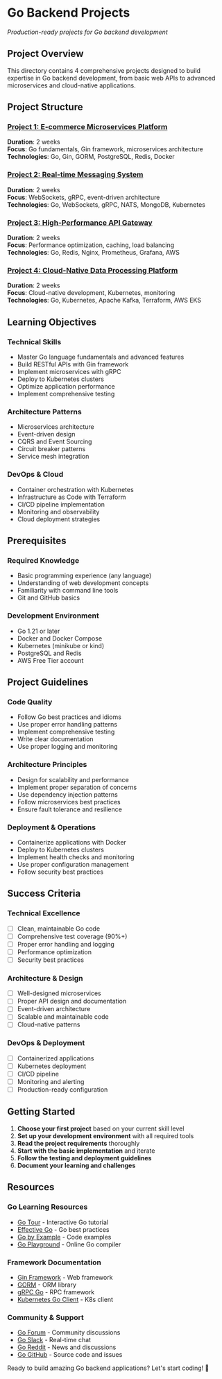 # Go Backend Projects
*Production-ready projects for Go backend development*

## Project Overview
This directory contains 4 comprehensive projects designed to build expertise in Go backend development, from basic web APIs to advanced microservices and cloud-native applications.

## Project Structure

### [Project 1: E-commerce Microservices Platform](./Project_1_E_Commerce_Microservices/)
**Duration**: 2 weeks  
**Focus**: Go fundamentals, Gin framework, microservices architecture  
**Technologies**: Go, Gin, GORM, PostgreSQL, Redis, Docker

### [Project 2: Real-time Messaging System](./Project_2_Real_Time_Messaging/)
**Duration**: 2 weeks  
**Focus**: WebSockets, gRPC, event-driven architecture  
**Technologies**: Go, WebSockets, gRPC, NATS, MongoDB, Kubernetes

### [Project 3: High-Performance API Gateway](./Project_3_API_Gateway/)
**Duration**: 2 weeks  
**Focus**: Performance optimization, caching, load balancing  
**Technologies**: Go, Redis, Nginx, Prometheus, Grafana, AWS

### [Project 4: Cloud-Native Data Processing Platform](./Project_4_Data_Processing/)
**Duration**: 2 weeks  
**Focus**: Cloud-native development, Kubernetes, monitoring  
**Technologies**: Go, Kubernetes, Apache Kafka, Terraform, AWS EKS

## Learning Objectives

### **Technical Skills**
- Master Go language fundamentals and advanced features
- Build RESTful APIs with Gin framework
- Implement microservices with gRPC
- Deploy to Kubernetes clusters
- Optimize application performance
- Implement comprehensive testing

### **Architecture Patterns**
- Microservices architecture
- Event-driven design
- CQRS and Event Sourcing
- Circuit breaker patterns
- Service mesh integration

### **DevOps & Cloud**
- Container orchestration with Kubernetes
- Infrastructure as Code with Terraform
- CI/CD pipeline implementation
- Monitoring and observability
- Cloud deployment strategies

## Prerequisites

### **Required Knowledge**
- Basic programming experience (any language)
- Understanding of web development concepts
- Familiarity with command line tools
- Git and GitHub basics

### **Development Environment**
- Go 1.21 or later
- Docker and Docker Compose
- Kubernetes (minikube or kind)
- PostgreSQL and Redis
- AWS Free Tier account

## Project Guidelines

### **Code Quality**
- Follow Go best practices and idioms
- Use proper error handling patterns
- Implement comprehensive testing
- Write clear documentation
- Use proper logging and monitoring

### **Architecture Principles**
- Design for scalability and performance
- Implement proper separation of concerns
- Use dependency injection patterns
- Follow microservices best practices
- Ensure fault tolerance and resilience

### **Deployment & Operations**
- Containerize applications with Docker
- Deploy to Kubernetes clusters
- Implement health checks and monitoring
- Use proper configuration management
- Follow security best practices

## Success Criteria

### **Technical Excellence**
- [ ] Clean, maintainable Go code
- [ ] Comprehensive test coverage (90%+)
- [ ] Proper error handling and logging
- [ ] Performance optimization
- [ ] Security best practices

### **Architecture & Design**
- [ ] Well-designed microservices
- [ ] Proper API design and documentation
- [ ] Event-driven architecture
- [ ] Scalable and maintainable code
- [ ] Cloud-native patterns

### **DevOps & Deployment**
- [ ] Containerized applications
- [ ] Kubernetes deployment
- [ ] CI/CD pipeline
- [ ] Monitoring and alerting
- [ ] Production-ready configuration

## Getting Started

1. **Choose your first project** based on your current skill level
2. **Set up your development environment** with all required tools
3. **Read the project requirements** thoroughly
4. **Start with the basic implementation** and iterate
5. **Follow the testing and deployment guidelines**
6. **Document your learning and challenges**

## Resources

### **Go Learning Resources**
- [Go Tour](https://tour.golang.org/) - Interactive Go tutorial
- [Effective Go](https://golang.org/doc/effective_go/) - Go best practices
- [Go by Example](https://gobyexample.com/) - Code examples
- [Go Playground](https://play.golang.org/) - Online Go compiler

### **Framework Documentation**
- [Gin Framework](https://gin-gonic.com/docs/) - Web framework
- [GORM](https://gorm.io/docs/) - ORM library
- [gRPC Go](https://grpc.io/docs/languages/go/) - RPC framework
- [Kubernetes Go Client](https://github.com/kubernetes/client-go) - K8s client

### **Community & Support**
- [Go Forum](https://forum.golangbridge.org/) - Community discussions
- [Go Slack](https://gophers.slack.com/) - Real-time chat
- [Go Reddit](https://www.reddit.com/r/golang/) - News and discussions
- [Go GitHub](https://github.com/golang/go) - Source code and issues

Ready to build amazing Go backend applications? Let's start coding! 🚀
